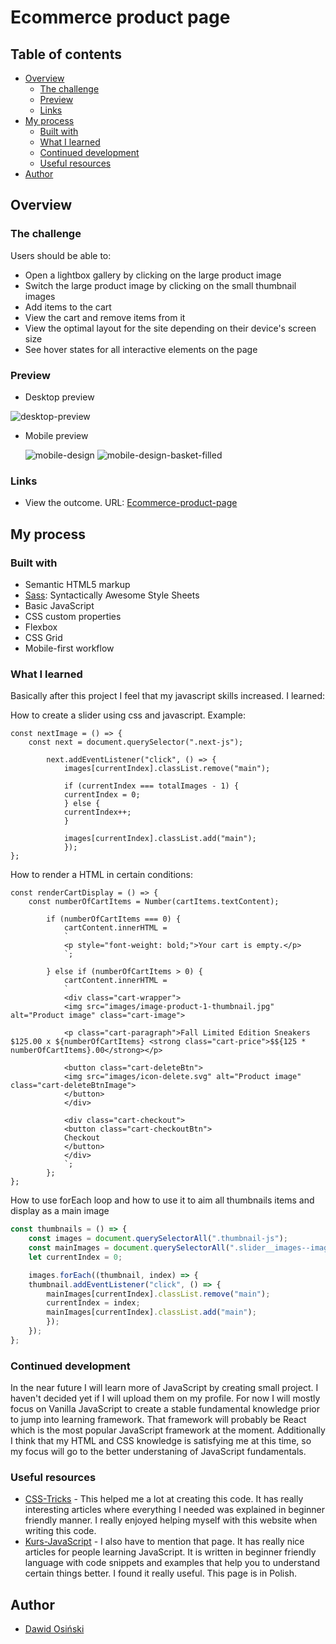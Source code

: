 # Ecommerce product page

## Table of contents

- [Overview](#overview)
  - [The challenge](#the-challenge)
  - [Preview](#preview)
  - [Links](#links)
- [My process](#my-process)
  - [Built with](#built-with)
  - [What I learned](#what-i-learned)
  - [Continued development](#continued-development)
  - [Useful resources](#useful-resources)
- [Author](#author)

## Overview

### The challenge

Users should be able to:

- Open a lightbox gallery by clicking on the large product image
- Switch the large product image by clicking on the small thumbnail images
- Add items to the cart
- View the cart and remove items from it
- View the optimal layout for the site depending on their device's screen size
- See hover states for all interactive elements on the page

### Preview
- Desktop preview
  
![desktop-preview](https://github.com/myers32/Ecommerce-product-page/assets/122280628/9cafea54-b015-4fac-8d71-9dd93a012ca1)

- Mobile preview

	![mobile-design](https://github.com/myers32/Ecommerce-product-page/assets/122280628/6e326ed4-272a-45a0-851d-8f459d9a9bbe)
	![mobile-design-basket-filled](https://github.com/myers32/Ecommerce-product-page/assets/122280628/1bbcc045-6ff7-4f18-a60b-8a090c5c9ccb)

### Links

- View the outcome. URL: [Ecommerce-product-page](https://myers32.github.io/Ecommerce-product-page/)

## My process

### Built with

- Semantic HTML5 markup
- [Sass](https://sass-lang.com/): Syntactically Awesome Style Sheets 
- Basic JavaScript
- CSS custom properties
- Flexbox
- CSS Grid
- Mobile-first workflow
  
### What I learned
Basically after this project I feel that my javascript skills increased. I learned:

How to create a slider using css and javascript. Example: 
```
const nextImage = () => {
	const next = document.querySelector(".next-js");

		next.addEventListener("click", () => {
			images[currentIndex].classList.remove("main");

			if (currentIndex === totalImages - 1) {
			currentIndex = 0;
			} else {
			currentIndex++;
			}

			images[currentIndex].classList.add("main");
			});
};
```

How to render a HTML in certain conditions:
```
const renderCartDisplay = () => {
	const numberOfCartItems = Number(cartItems.textContent);

		if (numberOfCartItems === 0) {
			cartContent.innerHTML =
			`
			<p style="font-weight: bold;">Your cart is empty.</p>
			`;

		} else if (numberOfCartItems > 0) {
			cartContent.innerHTML =
			`
			<div class="cart-wrapper">
			<img src="images/image-product-1-thumbnail.jpg" alt="Product image" class="cart-image">

			<p class="cart-paragraph">Fall Limited Edition Sneakers $125.00 x ${numberOfCartItems} <strong class="cart-price">$${125 * numberOfCartItems}.00</strong></p>

			<button class="cart-deleteBtn">
			<img src="images/icon-delete.svg" alt="Product image" class="cart-deleteBtnImage">
			</button>
			</div>

			<div class="cart-checkout">
			<button class="cart-checkoutBtn">
			Checkout
			</button>
			</div>
			`;
		};
};
```
How to use forEach loop and how to use it to aim all thumbnails items and display as a main image
```js
const thumbnails = () => {
	const images = document.querySelectorAll(".thumbnail-js");
	const mainImages = document.querySelectorAll(".slider__images--image");
	let currentIndex = 0;

	images.forEach((thumbnail, index) => {
	thumbnail.addEventListener("click", () => {
		mainImages[currentIndex].classList.remove("main");
		currentIndex = index;
		mainImages[currentIndex].classList.add("main");
		});
	});
};
```


### Continued development
In the near future I will learn more of JavaScript by creating small project. I haven't decided yet if I will upload them on my profile. For now I will mostly focus on Vanilla JavaScript to create a stable fundamental knowledge prior to jump into learning framework. That framework will probably be React which is the most popular JavaScript framework at the moment.
Additionally I think that my HTML and CSS knowledge is satisfying me at this time, so my focus will go to the better understaning of JavaScript fundamentals.

### Useful resources

- [CSS-Tricks](https://www.css-tricks.com) - This helped me a lot at creating this code. It has really interesting articles where everything I needed was explained in beginner friendly manner. I really enjoyed helping myself with this website when writing this code.
- [Kurs-JavaScript](https://www.kursjs.pl/) - I also have to mention that page. It has really nice articles for people learning JavaScript. It is written in beginner friendly language with code snippets and examples that help you to understand certain things better. I found it really useful. This page is in Polish.
  
## Author

- [Dawid Osiński](https://github.com/myers32)
